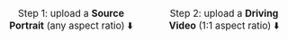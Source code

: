 <!-- ## 🤗 This is the official gradio demo for LivePortrait. -->
<!-- <div style="font-size: 1.0em;">
    If you find LivePortrait fun 🤪 or useful, please consider starring 🌟 our <a href="https://github.com/KwaiVGI/LivePortrait">GitHub Repo</a> to discover more features!
</div>


<!-- <div style="font-size: 1.2em;">
    Step1: upload or use a webcam to get a <strong>Source Portrait</strong> (any aspect ratio) to left side.<br>
    Step2: upload a <strong>Driving Video</strong> (1:1 aspect ratio) to right side.
</div> -->

<br>
<div style="font-size: 1.2em; display: flex; justify-content: space-between;">
    <div style="flex: 1; text-align: center; margin-right: 20px;">
        <div style="display: inline-block;">
            Step 1: upload a <strong>Source Portrait</strong> (any aspect ratio) ⬇️
        </div>
    </div>
    <div style="flex: 1; text-align: center; margin-left: 20px;">
        <div style="display: inline-block;">
            Step 2: upload a <strong>Driving Video</strong> (1:1 aspect ratio) ⬇️
        </div>
    </div>
</div>
